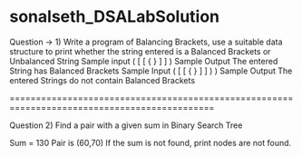 # sonalseth_DSALabSolution

Question → 1) Write a program of Balancing Brackets, use a suitable data structure to print 
whether the string entered is a Balanced Brackets or Unbalanced String
Sample input
( [ [ { } ] ] )
Sample Output
The entered String has Balanced Brackets
Sample Input
( [ [ { } ] ] ) )
Sample Output
The entered Strings do not contain Balanced Brackets


=============================================================================================

Question 2) Find a pair with a given sum in Binary Search Tree

Sum = 130
Pair is (60,70)
If the sum is not found, print nodes are not found.
